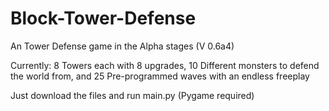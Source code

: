 # Block-Tower-Defense
An Tower Defense game in the Alpha stages (V 0.6a4)

Currently: 8 Towers each with 8 upgrades, 10 Different monsters to defend the world from, and 25 Pre-programmed waves with an endless freeplay

Just download the files and run main.py (Pygame required)
